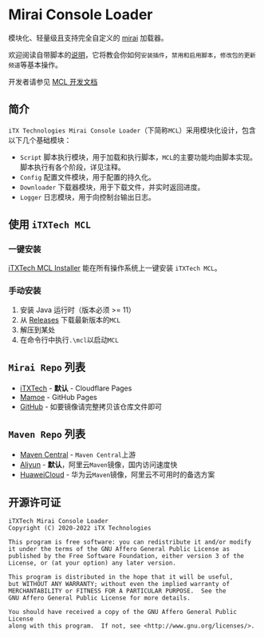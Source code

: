 # Mirai Console Loader

模块化、轻量级且支持完全自定义的 [mirai](https://github.com/mamoe/mirai) 加载器。

欢迎阅读自带脚本的[说明](scripts/README.md)，它将教会你如何`安装插件`，`禁用和启用脚本`，`修改包的更新频道`等基本操作。

开发者请参见 [MCL 开发文档](docs/README.md)

## 简介

`iTX Technologies Mirai Console Loader`（下简称`MCL`）采用模块化设计，包含以下几个基础模块：

* `Script` 脚本执行模块，用于加载和执行脚本，`MCL`的主要功能均由脚本实现。脚本执行有各个阶段，详见注释。
* `Config` 配置文件模块，用于配置的持久化。
* `Downloader` 下载器模块，用于下载文件，并实时返回进度。
* `Logger` 日志模块，用于向控制台输出日志。

## 使用 `iTXTech MCL`

### 一键安装

[iTXTech MCL Installer](https://github.com/iTXTech/mcl-installer) 能在所有操作系统上一键安装 `iTXTech MCL`。

### 手动安装

1. 安装 Java 运行时（版本必须 >= 11）
1. 从 [Releases](https://github.com/iTXTech/mirai-console-loader/releases) 下载最新版本的`MCL`
1. 解压到某处
1. 在命令行中执行`.\mcl`以启动`MCL`

## `Mirai Repo` 列表

* [iTXTech](https://repo.itxtech.org) - **默认** - Cloudflare Pages
* [Mamoe](https://mcl.repo.mamoe.net) - GitHub Pages
* [GitHub](https://github.com/project-mirai/mirai-repo-mirror) - 如要镜像请完整拷贝该仓库文件即可

## `Maven Repo` 列表

* [Maven Central](https://repo1.maven.org/maven2/) - `Maven Central`上游
* [Aliyun](https://maven.aliyun.com/repository/public) - **默认**，阿里云`Maven`镜像，国内访问速度快
* [HuaweiCloud](https://mirrors.huaweicloud.com/repository/maven) - 华为云`Maven`镜像，阿里云不可用时的备选方案

## 开源许可证

    iTXTech Mirai Console Loader
    Copyright (C) 2020-2022 iTX Technologies

    This program is free software: you can redistribute it and/or modify
    it under the terms of the GNU Affero General Public License as
    published by the Free Software Foundation, either version 3 of the
    License, or (at your option) any later version.

    This program is distributed in the hope that it will be useful,
    but WITHOUT ANY WARRANTY; without even the implied warranty of
    MERCHANTABILITY or FITNESS FOR A PARTICULAR PURPOSE.  See the
    GNU Affero General Public License for more details.

    You should have received a copy of the GNU Affero General Public License
    along with this program.  If not, see <http://www.gnu.org/licenses/>.
